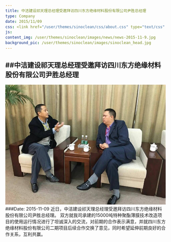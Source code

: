 ```yaml
---
title: 中洁建设祁天理总经理受邀拜访四川东方绝缘材料股份有限公司尹胜总经理
type: Company
date: 2015/11/09
css: <link href="/user/themes/sinoclean/css/about.css" type="text/css" rel="stylesheet" />
js:
content_img: /user/themes/sinoclean/images/news/news-2015-11-9.jpg
background_pic: /user/themes/sinoclean/images/sinoclean_head.jpg
---
```


##中洁建设祁天理总经理受邀拜访四川东方绝缘材料股份有限公司尹胜总经理
---



![News1](/user/themes/sinoclean/images/news/news-2015-11-9.jpg)
###Date: 2015-11-09
近日，中洁建设祁天理总经理受邀拜访四川东方绝缘材料股份有限公司尹胜总经理。
双方就我司承建的15000吨特种聚酯薄膜技术改造项目的使用运行情况进行了坦诚深入的交流，对前期的合作表示满意，并就四川东方绝缘材料股份有限公司二期项目后续合作交换了意见，同时希望延伸前期良好的合作关系，互利共赢。
